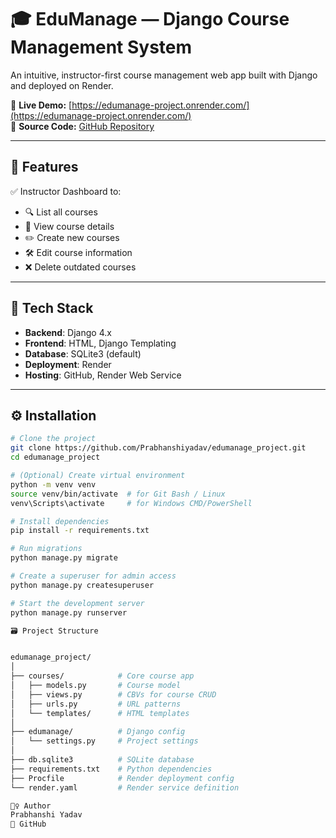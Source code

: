# 🎓 EduManage — Django Course Management System
An intuitive, instructor-first course management web app built with Django and deployed on Render.


🔗 **Live Demo:** [https://edumanage-project.onrender.com/](https://edumanage-project.onrender.com/)  
📂 **Source Code:** [GitHub Repository](https://github.com/Prabhanshiyadav/edumanage_project)

---

## 📌 Features

✅ Instructor Dashboard to:
- 🔍 List all courses  
- 📄 View course details  
- ✏️ Create new courses  
- 🛠️ Edit course information  
- ❌ Delete outdated courses

---

## 🧠 Tech Stack

- **Backend**: Django 4.x  
- **Frontend**: HTML, Django Templating  
- **Database**: SQLite3 (default)  
- **Deployment**: Render  
- **Hosting**: GitHub, Render Web Service  

---


## ⚙️ Installation

```bash
# Clone the project
git clone https://github.com/Prabhanshiyadav/edumanage_project.git
cd edumanage_project

# (Optional) Create virtual environment
python -m venv venv
source venv/bin/activate  # for Git Bash / Linux
venv\Scripts\activate     # for Windows CMD/PowerShell

# Install dependencies
pip install -r requirements.txt

# Run migrations
python manage.py migrate

# Create a superuser for admin access
python manage.py createsuperuser

# Start the development server
python manage.py runserver

🗃️ Project Structure


edumanage_project/
│
├── courses/            # Core course app
│   ├── models.py       # Course model
│   ├── views.py        # CBVs for course CRUD
│   ├── urls.py         # URL patterns
│   └── templates/      # HTML templates
│
├── edumanage/          # Django config
│   └── settings.py     # Project settings
│
├── db.sqlite3          # SQLite database
├── requirements.txt    # Python dependencies
├── Procfile            # Render deployment config
└── render.yaml         # Render service definition

🙋‍♀️ Author
Prabhanshi Yadav
🔗 GitHub 

